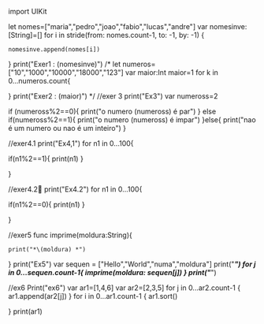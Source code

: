import UIKit

let nomes=["maria","pedro","joao","fabio","lucas","andre"]
var nomesinve:[String]=[]
for i in stride(from: nomes.count-1, to: -1, by: -1) {
 
        
    nomesinve.append(nomes[i])
    
}
print("Exer1 : \(nomesinve)")
/*
let numeros=["10","1000","10000","18000","123"]
var maior:Int
maior=1
for k in 0...numeros.count{
            
    
}
print("Exer2 : \(maior)")
*/
//exer 3
print("Ex3")
var numeross=2

if (numeross%2==0){
    print("o numero \(numeross) é par")
}
else if(numeross%2==1){
    print("o numero \(numeross) é impar")
}else{
    print("nao é um numero ou nao é um inteiro")
}

//exer4.1
print("Ex4,1")
for n1 in 0...100{

if(n1%2==1){
    print(n1)
}
    
}

//exer4.2
print("Ex4.2")
for n1 in 0...100{

if(n1%2==0){
    print(n1)
}
    
}

//exer5
func imprime(moldura:String){
    
    print("*\(moldura) *")
}
print("Ex5")
var sequen = ["Hello","World","numa","moldura"]
print("***********")
for j in 0...sequen.count-1{
    imprime(moldura: sequen[j])
}
print("***********")

//ex6
Print("ex6")
var ar1=[1,4,6]
var ar2=[2,3,5]
for j in 0...ar2.count-1 {
    ar1.append(ar2[j])
}
for i in 0...ar1.count-1
{
    ar1.sort()
   
}
print(ar1)
